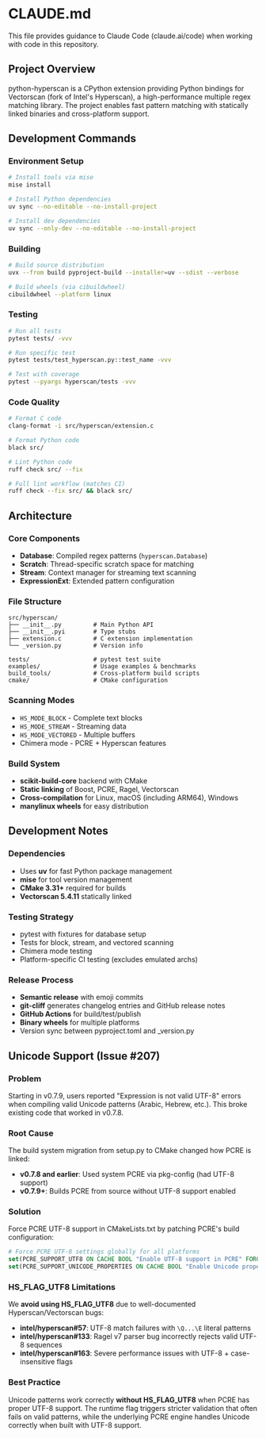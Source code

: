 # CLAUDE.md

This file provides guidance to Claude Code (claude.ai/code) when working with code in this repository.

## Project Overview

python-hyperscan is a CPython extension providing Python bindings for Vectorscan (fork of Intel's Hyperscan), a high-performance multiple regex matching library. The project enables fast pattern matching with statically linked binaries and cross-platform support.

## Development Commands

### Environment Setup
```bash
# Install tools via mise
mise install

# Install Python dependencies  
uv sync --no-editable --no-install-project

# Install dev dependencies
uv sync --only-dev --no-editable --no-install-project
```

### Building
```bash
# Build source distribution
uvx --from build pyproject-build --installer=uv --sdist --verbose

# Build wheels (via cibuildwheel)
cibuildwheel --platform linux
```

### Testing
```bash
# Run all tests
pytest tests/ -vvv

# Run specific test
pytest tests/test_hyperscan.py::test_name -vvv

# Test with coverage
pytest --pyargs hyperscan/tests -vvv
```

### Code Quality
```bash
# Format C code
clang-format -i src/hyperscan/extension.c

# Format Python code  
black src/

# Lint Python code
ruff check src/ --fix

# Full lint workflow (matches CI)
ruff check --fix src/ && black src/
```

## Architecture

### Core Components
- **Database**: Compiled regex patterns (`hyperscan.Database`)
- **Scratch**: Thread-specific scratch space for matching
- **Stream**: Context manager for streaming text scanning
- **ExpressionExt**: Extended pattern configuration

### File Structure
```
src/hyperscan/
├── __init__.py         # Main Python API
├── __init__.pyi        # Type stubs  
├── extension.c         # C extension implementation
└── _version.py         # Version info

tests/                  # pytest test suite
examples/               # Usage examples & benchmarks
build_tools/            # Cross-platform build scripts
cmake/                  # CMake configuration
```

### Scanning Modes
- `HS_MODE_BLOCK` - Complete text blocks
- `HS_MODE_STREAM` - Streaming data
- `HS_MODE_VECTORED` - Multiple buffers
- Chimera mode - PCRE + Hyperscan features

### Build System
- **scikit-build-core** backend with CMake
- **Static linking** of Boost, PCRE, Ragel, Vectorscan
- **Cross-compilation** for Linux, macOS (including ARM64), Windows
- **manylinux wheels** for easy distribution

## Development Notes

### Dependencies
- Uses **uv** for fast Python package management
- **mise** for tool version management
- **CMake 3.31+** required for builds
- **Vectorscan 5.4.11** statically linked

### Testing Strategy
- pytest with fixtures for database setup
- Tests for block, stream, and vectored scanning
- Chimera mode testing
- Platform-specific CI testing (excludes emulated archs)

### Release Process
- **Semantic release** with emoji commits
- **git-cliff** generates changelog entries and GitHub release notes
- **GitHub Actions** for build/test/publish
- **Binary wheels** for multiple platforms
- Version sync between pyproject.toml and _version.py

## Unicode Support (Issue #207)

### Problem
Starting in v0.7.9, users reported "Expression is not valid UTF-8" errors when compiling valid Unicode patterns (Arabic, Hebrew, etc.). This broke existing code that worked in v0.7.8.

### Root Cause
The build system migration from setup.py to CMake changed how PCRE is linked:
- **v0.7.8 and earlier**: Used system PCRE via pkg-config (had UTF-8 support)
- **v0.7.9+**: Builds PCRE from source without UTF-8 support enabled

### Solution
Force PCRE UTF-8 support in CMakeLists.txt by patching PCRE's build configuration:
```cmake
# Force PCRE UTF-8 settings globally for all platforms
set(PCRE_SUPPORT_UTF8 ON CACHE BOOL "Enable UTF-8 support in PCRE" FORCE)
set(PCRE_SUPPORT_UNICODE_PROPERTIES ON CACHE BOOL "Enable Unicode properties support in PCRE" FORCE)
```

### HS_FLAG_UTF8 Limitations
We **avoid using HS_FLAG_UTF8** due to well-documented Hyperscan/Vectorscan bugs:
- **intel/hyperscan#57**: UTF-8 match failures with `\Q...\E` literal patterns
- **intel/hyperscan#133**: Ragel v7 parser bug incorrectly rejects valid UTF-8 sequences  
- **intel/hyperscan#163**: Severe performance issues with UTF-8 + case-insensitive flags

### Best Practice
Unicode patterns work correctly **without HS_FLAG_UTF8** when PCRE has proper UTF-8 support. The runtime flag triggers stricter validation that often fails on valid patterns, while the underlying PCRE engine handles Unicode correctly when built with UTF-8 support.
